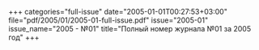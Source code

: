 +++
categories="full-issue"
date="2005-01-01T00:27:53+03:00"
file="pdf/2005/01/2005-01-full-issue.pdf"
issue="2005-01"
issue_name="2005 - №01"
title="Полный номер журнала №01 за 2005 год"
+++